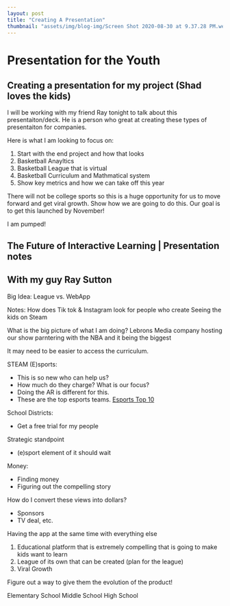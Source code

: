 ```yaml
---
layout: post
title: "Creating A Presentation"
thumbnail: "assets/img/blog-img/Screen Shot 2020-08-30 at 9.37.28 PM.webp"
---
```


# Presentation for the Youth

## Creating a presentation for my project (Shad loves the kids)

I will be working with my friend Ray tonight to talk about this presentaiton/deck. He is a person who great at creating these types of presentaiton for companies. 

Here is what I am looking to focus on:

1. Start with the end project and how that looks
2. Basketball Anayltics 
3. Basketball League that is virtual 
4. Basketball Curriculum and Mathmatical system 
5. Show key metrics and how we can take off this year 


There will not be college sports so this is a huge opportunity for us to move forward and get viral growth.  Show how we are going to do this.  Our goal is to get this launched by November! 

I am pumped! 

## The Future of Interactive Learning | Presentation notes
 ## With my guy Ray Sutton 

Big Idea:
League vs. WebApp

Notes:
How does Tik tok & Instagram look for people who create
Seeing the kids on Steam 

What is the big picture of what I am doing?
Lebrons Media company hosting our show parntering with the NBA and it being the biggest 

It may need to be easier to access the curriculum.  

STEAM (E)sports: 
- This is so new who can help us?
- How much do they charge? What is our focus?
- Doing the AR is different for this.
- These are the top esports teams.
[Esports Top 10](https://esportsobserver.com/top10-esports-teams-2019/)

School Districts:
- Get a free trial for my people

Strategic standpoint
- (e)sport element of it should wait 

Money:
- Finding money 
- Figuring out the compelling story

How do I convert these views into dollars?
- Sponsors 
- TV deal, etc. 

Having the app at the same time with everything else
1. Educational platform that is extremely compelling that is going to make kids want to learn
2. League of its own that can be created (plan for the league)
3. Viral Growth 

Figure out a way to give them the evolution of the product! 

Elementary School 
Middle School 
High School 